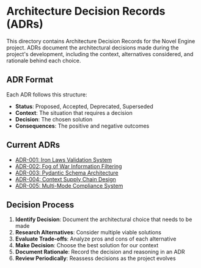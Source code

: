 # Architecture Decision Records (ADRs)

This directory contains Architecture Decision Records for the Novel Engine project. ADRs document the architectural decisions made during the project's development, including the context, alternatives considered, and rationale behind each choice.

## ADR Format

Each ADR follows this structure:
- **Status**: Proposed, Accepted, Deprecated, Superseded
- **Context**: The situation that requires a decision
- **Decision**: The chosen solution
- **Consequences**: The positive and negative outcomes

## Current ADRs

- [ADR-001: Iron Laws Validation System](./ADR-001-iron-laws-validation.md)
- [ADR-002: Fog of War Information Filtering](./ADR-002-fog-of-war-filtering.md)  
- [ADR-003: Pydantic Schema Architecture](./ADR-003-pydantic-schemas.md)
- [ADR-004: Context Supply Chain Design](./ADR-004-context-supply-chain.md)
- [ADR-005: Multi-Mode Compliance System](./ADR-005-multi-mode-compliance.md)

## Decision Process

1. **Identify Decision**: Document the architectural choice that needs to be made
2. **Research Alternatives**: Consider multiple viable solutions
3. **Evaluate Trade-offs**: Analyze pros and cons of each alternative  
4. **Make Decision**: Choose the best solution for our context
5. **Document Rationale**: Record the decision and reasoning in an ADR
6. **Review Periodically**: Reassess decisions as the project evolves